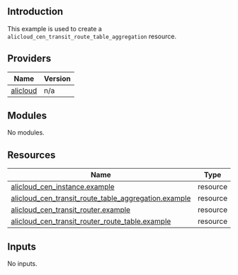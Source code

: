 ## Introduction

This example is used to create a `alicloud_cen_transit_route_table_aggregation` resource.

<!-- BEGIN_TF_DOCS -->
## Providers

| Name | Version |
|------|---------|
| <a name="provider_alicloud"></a> [alicloud](#provider\_alicloud) | n/a |

## Modules

No modules.

## Resources

| Name | Type |
|------|------|
| [alicloud_cen_instance.example](https://registry.terraform.io/providers/aliyun/alicloud/latest/docs/resources/cen_instance) | resource |
| [alicloud_cen_transit_route_table_aggregation.example](https://registry.terraform.io/providers/aliyun/alicloud/latest/docs/resources/cen_transit_route_table_aggregation) | resource |
| [alicloud_cen_transit_router.example](https://registry.terraform.io/providers/aliyun/alicloud/latest/docs/resources/cen_transit_router) | resource |
| [alicloud_cen_transit_router_route_table.example](https://registry.terraform.io/providers/aliyun/alicloud/latest/docs/resources/cen_transit_router_route_table) | resource |

## Inputs

No inputs.
<!-- END_TF_DOCS -->    